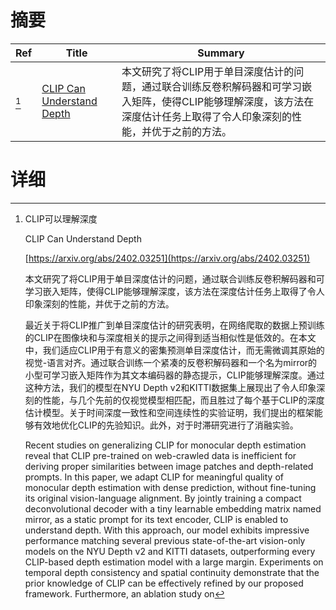 # 摘要

| Ref | Title | Summary |
| --- | --- | --- |
| [^1] | [CLIP Can Understand Depth](https://arxiv.org/abs/2402.03251) | 本文研究了将CLIP用于单目深度估计的问题，通过联合训练反卷积解码器和可学习嵌入矩阵，使得CLIP能够理解深度，该方法在深度估计任务上取得了令人印象深刻的性能，并优于之前的方法。 |

# 详细

[^1]: CLIP可以理解深度

    CLIP Can Understand Depth

    [https://arxiv.org/abs/2402.03251](https://arxiv.org/abs/2402.03251)

    本文研究了将CLIP用于单目深度估计的问题，通过联合训练反卷积解码器和可学习嵌入矩阵，使得CLIP能够理解深度，该方法在深度估计任务上取得了令人印象深刻的性能，并优于之前的方法。

    

    最近关于将CLIP推广到单目深度估计的研究表明，在网络爬取的数据上预训练的CLIP在图像块和与深度相关的提示之间得到适当相似性是低效的。在本文中，我们适应CLIP用于有意义的密集预测单目深度估计，而无需微调其原始的视觉-语言对齐。通过联合训练一个紧凑的反卷积解码器和一个名为mirror的小型可学习嵌入矩阵作为其文本编码器的静态提示，CLIP能够理解深度。通过这种方法，我们的模型在NYU Depth v2和KITTI数据集上展现出了令人印象深刻的性能，与几个先前的仅视觉模型相匹配，而且胜过了每个基于CLIP的深度估计模型。关于时间深度一致性和空间连续性的实验证明，我们提出的框架能够有效地优化CLIP的先验知识。此外，对于时滞研究进行了消融实验。

    Recent studies on generalizing CLIP for monocular depth estimation reveal that CLIP pre-trained on web-crawled data is inefficient for deriving proper similarities between image patches and depth-related prompts. In this paper, we adapt CLIP for meaningful quality of monocular depth estimation with dense prediction, without fine-tuning its original vision-language alignment. By jointly training a compact deconvolutional decoder with a tiny learnable embedding matrix named mirror, as a static prompt for its text encoder, CLIP is enabled to understand depth. With this approach, our model exhibits impressive performance matching several previous state-of-the-art vision-only models on the NYU Depth v2 and KITTI datasets, outperforming every CLIP-based depth estimation model with a large margin. Experiments on temporal depth consistency and spatial continuity demonstrate that the prior knowledge of CLIP can be effectively refined by our proposed framework. Furthermore, an ablation study on 
    

